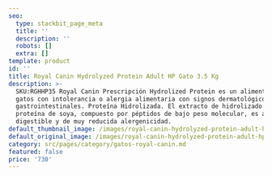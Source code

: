 ```yaml
---
seo:
  type: stackbit_page_meta
  title: ''
  description: ''
  robots: []
  extra: []
template: product
id: ''
title: Royal Canin Hydrolyzed Protein Adult HP Gato 3.5 Kg
description: >-
  SKU:RGHHP35 Royal Canin Prescripción Hydrolized Protein es un alimento para
  gatos con intolerancia o alergia alimentaria con signos dermatológicos y/o
  gastrointestinales. Proteína Hidrolizada. El extracto de hidrolizado de
  proteína de soya, compuesto por péptidos de bajo peso molecular, es altamente
  digestible y de muy reducida alergenicidad.
default_thumbnail_image: /images/royal-canin-hydrolyzed-protein-adult-hp-gato.jpg
default_original_image: /images/royal-canin-hydrolyzed-protein-adult-hp-gato.jpg
category: src/pages/category/gatos-royal-canin.md
featured: false
price: '730'
---
```

